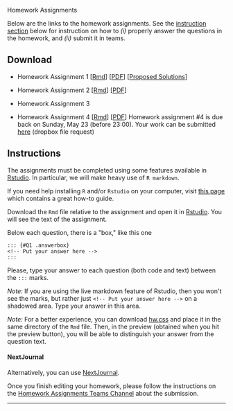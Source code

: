 Homework Assignments

Below are the links to the homework assignments. See the [instruction section](#instruction) below for instruction on how to _(i)_ properly answer the questions in the homework, and _(ii)_ submit it in teams. 

## Download

- Homework Assignment 1 [[Rmd](https://www.dropbox.com/s/h85r0pb1cmwui6l/Homework1.Rmd?dl=1)] [[PDF](https://www.dropbox.com/s/zrnyf4mzka4i226/Homework1.pdf?dl=1)]
  [[Proposed Solutions](https://www.dropbox.com/s/cytov7j4v52c3kv/Homework1_solution.pdf?dl=1)]
  

- Homework Assignment 2 [[Rmd](https://www.dropbox.com/s/xfa2pfaclitdjsq/Homework2.Rmd?dl=1)] [[PDF](https://www.dropbox.com/s/walm6s8y1qtmdxg/Homework2.pdf?dl=1)]

- Homework Assignment 3

- Homework Assignment 4
  [[Rmd](https://unipiit.sharepoint.com/sites/a__td_47260/Shared%20Documents/General/Homeworks/Homework4.Rmd)]
  [[PDF](https://teams.microsoft.com/l/file/60EF76D8-ACD3-41F3-967B-25875B02149F?tenantId=c7456b31-a220-47f5-be52-473828670aa1&fileType=pdf&objectUrl=https%3A%2F%2Funipiit.sharepoint.com%2Fsites%2Fa__td_47260%2FShared%20Documents%2FGeneral%2FHomeworks%2FHomework4.pdf&baseUrl=https%3A%2F%2Funipiit.sharepoint.com%2Fsites%2Fa__td_47260&serviceName=teams&threadId=19:3b04a0e7a517448aa84b1525fe986553@thread.tacv2&groupId=3734028b-c82f-4a44-90d0-e5d52f8df440)]
  Homework assignment #4 is due back on Sunday, May 23 (before 23:00). 
  Your work can be submitted [here](https://www.dropbox.com/request/Pp8uMer83zRzBtAcokr9) (dropbox file request)



## Instructions
The assignments must be completed using some features available in  [Rstudio](https://rstudio.com/). In particular, we will make heavy use of `R markdown`. 



If you need help installing `R` and/or `Rstudio` on your computer, visit [this page](https://rstudio-education.github.io/hopr/starting.html) which contains a great how-to guide. 

Download the `Rmd` file relative to the assignment and open it in [Rstudio](https://rstudio.com/).  You will see the text of the assignment. 

Below each question, there is a "box," like this one
```
::: {#Q1 .answerbox}
<!-- Put your answer here -->
:::
```

Please, type your answer to each question (both code and text) between the `:::` marks. 

_Note:_ If you are using the live markdown feature of Rstudio, then you won't see the marks, but rather just  `<!-- Put your answer here -->` on a shadowed area. Type your answer in this area.

_Note:_ For a better experience, you can download [hw.css](https://www.dropbox.com/s/941gt5q7r8spdi0/hw.css?dl=1) and place it in the same directory of the `Rmd` file. Then, in the preview (obtained when you hit the preview button), you will be able to distinguish your answer from the question text. 

#### NextJournal

Alternatively, you can use [NextJournal](https://nextjournal.com). 


Once you finish editing your homework, please follow the instructions on the [Homework Assignments Teams Channel](https://teams.microsoft.com/l/channel/19%3a3a938b4e40ce466a9cf5bbdcffa124f4%40thread.tacv2/Homework%2520Assignments?groupId=3734028b-c82f-4a44-90d0-e5d52f8df440&tenantId=c7456b31-a220-47f5-be52-473828670aa1) about the submission. 

****** 

